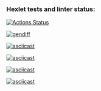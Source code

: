 ### Hexlet tests and linter status:
[![Actions Status](https://github.com/BEAR-AE/frontend-project-46/actions/workflows/hexlet-check.yml/badge.svg)](https://github.com/BEAR-AE/frontend-project-46/actions)

[![gendiff](https://github.com/BEAR-AE/frontend-project-46/actions/workflows/gendiff.yml/badge.svg)](https://github.com/BEAR-AE/frontend-project-46/actions/workflows/gendiff.yml)

[![asciicast](https://asciinema.org/a/EQBaOS8NYsLAcYIKFHkiqWkRO.svg)](https://asciinema.org/a/EQBaOS8NYsLAcYIKFHkiqWkRO)

[![asciicast](https://asciinema.org/a/0nc1XfGZi2vQWo4P0mm5gJsTO.svg)](https://asciinema.org/a/0nc1XfGZi2vQWo4P0mm5gJsTO)

[![asciicast](https://asciinema.org/a/5k7DpTqlyw9wnNWveiKxurZ0d.svg)](https://asciinema.org/a/5k7DpTqlyw9wnNWveiKxurZ0d)

[![asciicast](https://asciinema.org/a/YfppW073n2BGFM9w1TH34nS38.svg)](https://asciinema.org/a/YfppW073n2BGFM9w1TH34nS38)
